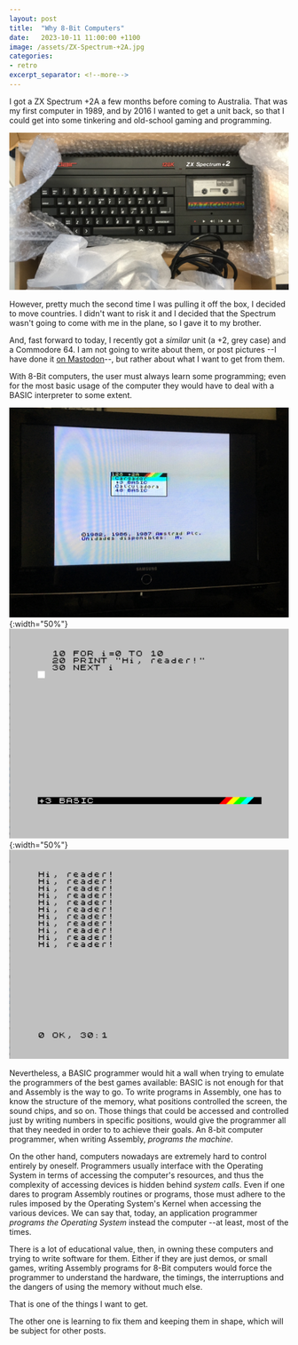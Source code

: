 ```yaml
---
layout: post
title:  "Why 8-Bit Computers"
date:   2023-10-11 11:00:00 +1100
image: /assets/ZX-Spectrum-+2A.jpg
categories:
- retro
excerpt_separator: <!--more-->
---
```

I got a ZX Spectrum +2A a few months before coming to Australia. That was my first computer in 1989, and by 2016 I wanted to get a unit back, so that I could get into some tinkering and old-school gaming and programming.

![A ZX Spectrum +2A](/assets/ZX-Spectrum-+2A.jpg "The picture shows a ZX Spectrum +2A inside a box, semi-covered in bubble wrap. There is a cassette inside a tape recorder, labeled 'DATACORDER', and a cable is also visible to some extent.")

However, pretty much the second time I was pulling it off the box, I decided to move countries. I didn't want to risk it and I decided that the Spectrum wasn't going to come with me in the plane, so I gave it to my brother.

And, fast forward to today, I recently got a *similar* unit (a +2, grey case) and a Commodore 64. I am not going to write about them, or post pictures --I have done it [on Mastodon](https://fedi.gvisoc.com/@gabriel/111335521838143442 "A post with two pictures of my Commodore 64")--, but rather about what I want to get from them.
<!--more-->

With 8-Bit computers, the user must always learn some programming; even for the most basic usage of the computer they would have to deal with a BASIC interpreter to some extent.

![+2A Menu](/assets/ZXSpec2A-Menu.jpg "A TV showing the menu for a Spanish ZX Spectrum +2A"){:width="50%"}![+3 Basic Listing](/assets/+3-basic-listing.png "A BASIC listing to greet my readers! Hi!"){:width="50%"}
![+3 Result](/assets/+3-basic-result.png "The result of the previous program")

Nevertheless, a BASIC programmer would hit a wall when trying to emulate the programmers of the best games available: BASIC is not enough for that and Assembly is the way to go. To write programs in Assembly, one has to know the structure of the memory, what positions controlled the screen, the sound chips, and so on. Those things that could be accessed and controlled just by writing numbers in specific positions, would give the programmer all that they needed in order to to achieve their goals. An 8-bit computer programmer, when writing Assembly, *programs the machine*.

On the other hand, computers nowadays are extremely hard to control entirely by oneself. Programmers usually interface with the Operating System in terms of accessing the computer's resources, and thus the complexity of accessing devices is hidden behind *system calls*. Even if one dares to program Assembly routines or programs, those must adhere to the rules imposed by the Operating System's Kernel when accessing the various devices. We can say that, today, an application programmer *programs the Operating System* instead the computer --at least, most of the times.

There is a lot of educational value, then, in owning these computers and trying to write software for them. Either if they are just demos, or small games, writing Assembly programs for 8-Bit computers would force the programmer to understand the hardware, the timings, the interruptions and the dangers of using the memory without much else. 

That is one of the things I want to get.

The other one is learning to fix them and keeping them in shape, which will be subject for other posts.